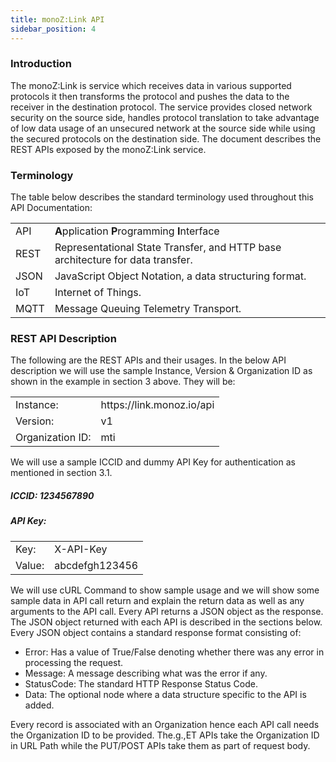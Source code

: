 ```yaml
---
title: monoZ:Link API 
sidebar_position: 4
---
```


### Introduction

The monoZ:Link is service which receives data in various supported protocols it then transforms the protocol and pushes the data to the receiver in the destination protocol. The service provides closed network security on the source side, handles protocol translation to take advantage of low data usage of an unsecured network at the source side while using the secured protocols on the destination side.
The document describes the REST APIs exposed by the monoZ:Link service.

### Terminology

The table below describes the standard terminology used throughout this API Documentation:

<table>
<tr>
<td>API</td>
<td><strong>A</strong>pplication <strong>P</strong>rogramming <strong>I</strong>nterface</td>
</tr>
<tr>
<td>REST</td>
<td>Representational State Transfer, and HTTP base architecture for data transfer.</td>
</tr>
<tr>
<td>JSON</td>
<td>JavaScript Object Notation, a data structuring format.</td>
</tr>
<tr>
<td>IoT</td>
<td>Internet of Things.</td>
</tr>
<tr>
<td>MQTT</td>
<td>Message Queuing Telemetry Transport.</td>
</tr>
</table>

<!-- # URI Structure

The URIs for the API resources have the following structure:

For example:

This document details the version 1 of the APIs.
The OrgID is the Organization ID which is generate when the Organization is re.g.,istered on the monoZ:Link portal. This is provided by Meritech to the account manager when the account is created. Please contact Meritech Support if you do not have the OrgID.
The Resource-Name is detailed in the sections below.

### Authentication

Any call to the published APIs must be securely authenticated. During re.g.,istration of the Organization in the monoZ:Link Platform an API Key is generated for the programmatic access of monoZ:Link Rest APIs. The API Key needs to be passed in header for every API call so as to authenticate the caller.
The API Key is provided by Meritech to the account manager when the account is created. Please contact Meritech Support if you do not have the API Key.
This is standard API Key implementation and the header needs to be X-API-Key. Hence if the Key given to your organization is: abcdefg123456 then one needs to pass the following in the API header:

--header 'X-API-Key: abcdefgh123456' -->

### REST API Description

The following are the REST APIs and their usages. In the below API description we will use the sample Instance, Version & Organization ID as shown in the example in section 3 above. They will be:

<table>
    <tr>
        <td>Instance: </td>
        <td>https://link.monoz.io/api</td>
    </tr>
    <tr>
        <td>Version: </td>
        <td>v1</td>
    </tr>
    <tr>
        <td>Organization ID: </td>
        <td>mti</td>
    </tr>
</table>

We will use a sample ICCID and dummy API Key for authentication as mentioned in section 3.1.

##### ICCID: 1234567890

##### API Key:

<table>
    <tr>
        <td>Key: </td>
        <td>X-API-Key</td>
    </tr>
    <tr>
        <td>Value: </td>
        <td>abcdefgh123456</td>
    </tr>
</table>

We will use cURL Command to show sample usage and we will show some sample data in API call return and explain the return data as well as any arguments to the API call.
Every API returns a JSON object as the response. The JSON object returned with each API is described in the sections below. Every JSON object contains a standard response format consisting of:

<ul>
<li>Error: Has a value of True/False denoting whether there was any error in processing the request.</li>
<li>Message: A message describing what was the error if any.</li>
<li>StatusCode: The standard HTTP Response Status Code.</li>
<li>Data: The optional node where a data structure specific to the API is added.</li>
</ul>	
Every record is associated with an Organization hence each API call needs the Organization ID to be provided. The.g.,ET APIs take the Organization ID in URL Path while the PUT/POST APIs take them as part of request body.
